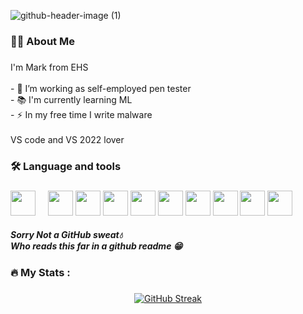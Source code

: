 ![github-header-image (1)](https://github.com/MarkAppprogrammer/MarkAppprogrammer/assets/80441909/d7be3efc-7a0b-47ec-8dd3-648fbca88d75)

###

<h3 align="left">👩‍💻  About Me</h3>

###

<p align="left">I'm Mark from EHS<br><br>- 🔭 I’m working as self-employed pen tester<br>- 📚 I'm currently learning ML<br>- ⚡ In my free time I write malware <br></br> VS code and VS 2022 lover</p>

###

<h3 align="left">🛠 Language and tools</h3>

###

<div align="left">
  <img src="https://cdn.jsdelivr.net/gh/devicons/devicon@latest/icons/apache/apache-original-wordmark.svg" height="40"/>
  <img width="12" />
  <img src="https://cdn.jsdelivr.net/gh/devicons/devicon@latest/icons/c/c-original.svg" height="40"/>
  <img src="https://cdn.jsdelivr.net/gh/devicons/devicon@latest/icons/flask/flask-original.svg" height="40"/>
  <img src="https://cdn.jsdelivr.net/gh/devicons/devicon@latest/icons/html5/html5-original.svg" height="40"/>
  <img src="https://cdn.jsdelivr.net/gh/devicons/devicon@latest/icons/css3/css3-original.svg" height="40"/>
  <img src="https://cdn.jsdelivr.net/gh/devicons/devicon@latest/icons/javascript/javascript-original.svg" height="40"/>
  <img src="https://cdn.jsdelivr.net/gh/devicons/devicon@latest/icons/mysql/mysql-original.svg" height="40"/>
  <img src="https://cdn.jsdelivr.net/gh/devicons/devicon@latest/icons/python/python-original.svg" height="40"/>
  <img src="https://cdn.jsdelivr.net/gh/devicons/devicon@latest/icons/raspberrypi/raspberrypi-original.svg" height="40"/>
  <img src="https://cdn.jsdelivr.net/gh/devicons/devicon@latest/icons/tensorflow/tensorflow-original.svg" height="40"/>
                         
                
</div>

<h5 align="left"> Sorry Not a GitHub sweat💧<br> Who reads this far in a github readme 😁<br></h5>


###

<h3 align="left">🔥   My Stats :</h3>

###

<div align="center">
  <a href="https://git.io/streak-stats"><img src="https://streak-stats.demolab.com?user=MarkAppprogrammer&theme=dark&hide_border=true&card_width=900" alt="GitHub Streak" /></a></div>

###
